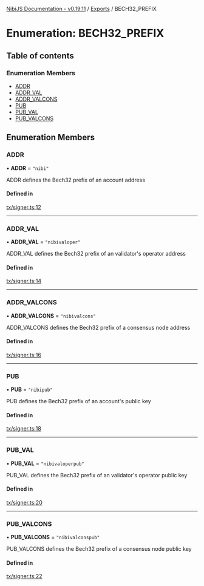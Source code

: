 [NibiJS Documentation - v0.19.11](../intro.md) / [Exports](../modules.md) / BECH32\_PREFIX

# Enumeration: BECH32\_PREFIX

## Table of contents

### Enumeration Members

- [ADDR](BECH32_PREFIX.md#addr)
- [ADDR\_VAL](BECH32_PREFIX.md#addr_val)
- [ADDR\_VALCONS](BECH32_PREFIX.md#addr_valcons)
- [PUB](BECH32_PREFIX.md#pub)
- [PUB\_VAL](BECH32_PREFIX.md#pub_val)
- [PUB\_VALCONS](BECH32_PREFIX.md#pub_valcons)

## Enumeration Members

### ADDR

• **ADDR** = ``"nibi"``

ADDR defines the Bech32 prefix of an account address

#### Defined in

[tx/signer.ts:12](https://github.com/NibiruChain/ts-sdk/blob/0c8ff7c/packages/nibijs/src/tx/signer.ts#L12)

___

### ADDR\_VAL

• **ADDR\_VAL** = ``"nibivaloper"``

ADDR_VAL defines the Bech32 prefix of an validator's operator address

#### Defined in

[tx/signer.ts:14](https://github.com/NibiruChain/ts-sdk/blob/0c8ff7c/packages/nibijs/src/tx/signer.ts#L14)

___

### ADDR\_VALCONS

• **ADDR\_VALCONS** = ``"nibivalcons"``

ADDR_VALCONS defines the Bech32 prefix of a consensus node address

#### Defined in

[tx/signer.ts:16](https://github.com/NibiruChain/ts-sdk/blob/0c8ff7c/packages/nibijs/src/tx/signer.ts#L16)

___

### PUB

• **PUB** = ``"nibipub"``

PUB defines the Bech32 prefix of an account's public key

#### Defined in

[tx/signer.ts:18](https://github.com/NibiruChain/ts-sdk/blob/0c8ff7c/packages/nibijs/src/tx/signer.ts#L18)

___

### PUB\_VAL

• **PUB\_VAL** = ``"nibivaloperpub"``

PUB_VAL defines the Bech32 prefix of an validator's operator public key

#### Defined in

[tx/signer.ts:20](https://github.com/NibiruChain/ts-sdk/blob/0c8ff7c/packages/nibijs/src/tx/signer.ts#L20)

___

### PUB\_VALCONS

• **PUB\_VALCONS** = ``"nibivalconspub"``

PUB_VALCONS defines the Bech32 prefix of a consensus node public key

#### Defined in

[tx/signer.ts:22](https://github.com/NibiruChain/ts-sdk/blob/0c8ff7c/packages/nibijs/src/tx/signer.ts#L22)
